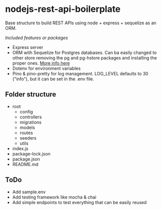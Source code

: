 # nodejs-rest-api-boilerplate
Base structure to build REST APIs using node + express + sequelize as an ORM.

*Included features or packages*
* Express server
* ORM with Sequelize for Postgres databases. Can ba easily changed to other store removing the pg and pg-hstore packages and installing the proper ones. [More info here](https://sequelize.org/docs/v6/getting-started/)
* Dotenv for environment variables
* Pino & pino-pretty for log management. LOG_LEVEL defaults to 30 ("info"), but it can be set in the .env file.

## Folder structure ##

* root
  * config
  * controllers
  * migrations
  * models
  * routes
  * seeders
  * utils
* index.js
* package-lock.json
* package.json
* README.md

## ToDo ##

- Add sample.env
- Add testing framework like mocha & chai
- Add simple endpoints to test everything that can be easily reused